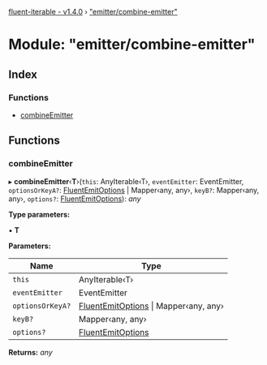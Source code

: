 [fluent-iterable - v1.4.0](../README.md) › ["emitter/combine-emitter"](_emitter_combine_emitter_.md)

# Module: "emitter/combine-emitter"

## Index

### Functions

* [combineEmitter](_emitter_combine_emitter_.md#combineemitter)

## Functions

###  combineEmitter

▸ **combineEmitter**‹**T**›(`this`: AnyIterable‹T›, `eventEmitter`: EventEmitter, `optionsOrKeyA?`: [FluentEmitOptions](../interfaces/_types_base_.fluentemitoptions.md) | Mapper‹any, any›, `keyB?`: Mapper‹any, any›, `options?`: [FluentEmitOptions](../interfaces/_types_base_.fluentemitoptions.md)): *any*

**Type parameters:**

▪ **T**

**Parameters:**

Name | Type |
------ | ------ |
`this` | AnyIterable‹T› |
`eventEmitter` | EventEmitter |
`optionsOrKeyA?` | [FluentEmitOptions](../interfaces/_types_base_.fluentemitoptions.md) &#124; Mapper‹any, any› |
`keyB?` | Mapper‹any, any› |
`options?` | [FluentEmitOptions](../interfaces/_types_base_.fluentemitoptions.md) |

**Returns:** *any*
